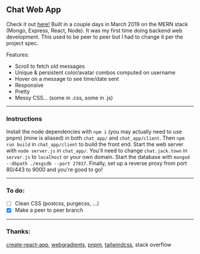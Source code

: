 ## Chat Web App

Check it out [here!](https://chat.jack.town) Built in a couple days in March 2019 on the MERN stack (Mongo, Express, React, Node). It was my first time doing backend web development. This used to be peer to peer but I had to change it per the project spec.

Features:
- Scroll to fetch old messages
- Unique & persistent color/avatar combos computed on username
- Hover on a message to see time/date sent
- Responsive
- Pretty
- Messy CSS... (some in .css, some in .js)

---

### Instructions

Install the node dependencies with `npm i` (you may actually need to use pnpm) (mine is aliased) in both `chat_app/` and `chat_app/client`. Then `npm run build` in `chat_app/client` to build the front end. Start the web server with `node server.js` in `chat_app/`. You'll need to change `chat.jack.town` in `server.js` to `localhost` or your own domain. Start the database with `mongod --dbpath ./msgsdb --port 27017`. Finally, set up a reverse proxy from port 80/443 to 9000 and you're good to go!

---

### To do:

- [ ] Clean CSS (postcss, purgecss, ...)
- [x] Make a peer to peer branch

---

### Thanks:

[create-react-app](<https://facebook.github.io/create-react-app/>), 
[webgradients](https://webgradients.com), 
[pnpm](https://pnpm.js.org/), 
[tailwindcss](http://tailwindcss.com),
stack overflow
